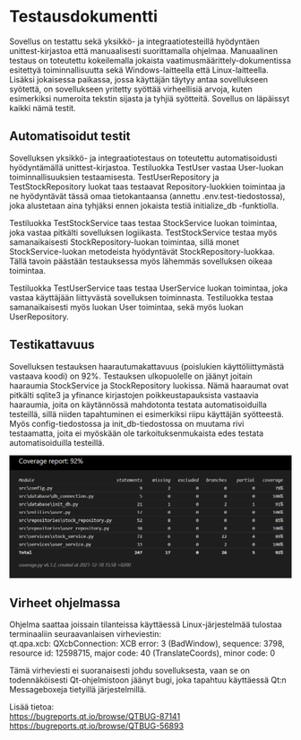 # Testausdokumentti
Sovellus on testattu sekä yksikkö- ja integraatiotesteillä hyödyntäen unittest-kirjastoa että manuaalisesti suorittamalla ohjelmaa. Manuaalinen testaus on toteutettu kokeilemalla jokaista vaatimusmäärittely-dokumentissa esitettyä toiminnallisuutta sekä Windows-laitteella että Linux-laitteella. Lisäksi jokaisessa paikassa, jossa käyttäjän täytyy antaa sovellukseen syötettä, on sovellukseen yritetty syöttää virheellisiä arvoja, kuten esimerkiksi numeroita tekstin sijasta ja tyhjiä syötteitä. Sovellus on läpäissyt kaikki nämä testit.

## Automatisoidut testit
Sovelluksen yksikkö- ja integraatiotestaus on toteutettu automatisoidusti hyödyntämällä unittest-kirjastoa. Testiluokka TestUser vastaa User-luokan toiminnallisuuksien testaamisesta. TestUserRepository ja TestStockRepository luokat taas testaavat Repository-luokkien toimintaa ja ne hyödyntävät tässä omaa tietokantaansa (annettu .env.test-tiedostossa), joka alustetaan aina tyhjäksi ennen jokaista testiä initialize_db -funktiolla.

Testiluokka TestStockService taas testaa StockService luokan toimintaa, joka vastaa pitkälti sovelluksen logiikasta. TestStockService testaa myös samanaikaisesti StockRepository-luokan toimintaa, sillä monet StockService-luokan metodeista hyödyntävät StockRepository-luokkaa. Tällä tavoin päästään testauksessa myös lähemmäs sovelluksen oikeaa toimintaa. 

Testiluokka TestUserService taas testaa UserService luokan toimintaa, joka vastaa käyttäjään liittyvästä sovelluksen toiminnasta. Testiluokka testaa samanaikaisesti myös luokan User toimintaa, sekä myös luokan UserRepository. 

## Testikattavuus
Sovelluksen testauksen haarautumakattavuus (poislukien käyttöliittymästä vastaava koodi) on 92%. Testauksen ulkopuolelle on jäänyt joitain haaraumia StockService ja StockRepository luokissa. Nämä haaraumat ovat pitkälti sqlite3 ja yfinance kirjastojen poikkeustapauksista vastaavia haaraumia, joita on käytännössä mahdotonta testata automatisoiduilla testeillä, sillä niiden tapahtuminen ei esimerkiksi riipu käyttäjän syötteestä. Myös config-tiedostossa ja init_db-tiedostossa on muutama rivi testaamatta, joita ei myöskään ole tarkoituksenmukaista edes testata automatisoiduilla testeillä.

![Testikattavuus](../images/testikattavuus.png)

## Virheet ohjelmassa
Ohjelma saattaa joissain tilanteissa käyttäessä Linux-järjestelmää tulostaa terminaaliin seuraavanlaisen virheviestin:<br>
qt.qpa.xcb: QXcbConnection: XCB error: 3 (BadWindow), sequence: 3798, resource id: 12598715, major code: 40 (TranslateCoords), minor code: 0

Tämä virheviesti ei suoranaisesti johdu sovelluksesta, vaan se on todennäköisesti Qt-ohjelmistoon jäänyt bugi, joka tapahtuu käyttäessä Qt:n Messageboxeja tietyillä järjestelmillä.

Lisää tietoa:<br>
https://bugreports.qt.io/browse/QTBUG-87141<br>
https://bugreports.qt.io/browse/QTBUG-56893
